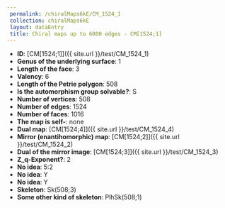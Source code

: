 ```yaml
--- 
 permalink: /chiralMaps6kE/CM_1524_1 
 collection: chiralMaps6kE
 layout: dataEntry
 title: Chiral maps up to 6000 edges - CM[1524;1]
---
```


- **ID**: [CM[1524;1]]({{ site.url }}/test/CM_1524_1)
- **Genus of the underlying surface**: 1
- **Length of the face**: 3
- **Valency**: 6
- **Length of the Petrie polygon**: 508
- **Is the automorphism group solvable?**: S
- **Number of vertices**: 508
- **Number of edges**: 1524
- **Number of faces**: 1016
- **The map is self-**: none
- **Dual map**: [CM[1524;4]]({{ site.url }}/test/CM_1524_4)
- **Mirror (enantihomorphic) map**: [CM[1524;2]]({{ site.url }}/test/CM_1524_2)
- **Dual of the mirror image**: [CM[1524;3]]({{ site.url }}/test/CM_1524_3)
- **Z_q-Exponent?**: 2
- **No idea**:  5:2
- **No idea**: Y
- **No idea**: Y
- **Skeleton**: Sk(508;3)
- **Some other kind of skeleton**: PlhSk(508;1)
